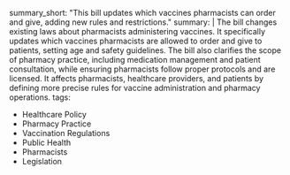 summary_short: "This bill updates which vaccines pharmacists can order and give, adding new rules and restrictions."
summary: |
  The bill changes existing laws about pharmacists administering vaccines. It specifically updates which vaccines pharmacists are allowed to order and give to patients, setting age and safety guidelines. The bill also clarifies the scope of pharmacy practice, including medication management and patient consultation, while ensuring pharmacists follow proper protocols and are licensed. It affects pharmacists, healthcare providers, and patients by defining more precise rules for vaccine administration and pharmacy operations.
tags:
  - Healthcare Policy
  - Pharmacy Practice
  - Vaccination Regulations
  - Public Health
  - Pharmacists
  - Legislation
